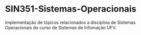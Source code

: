 # SIN351-Sistemas-Operacionais
Implementação de tópicos relacionados a disciplina de Sistemas Operacionais do curso de Sistemas de Infomação UFV.
